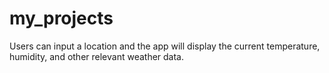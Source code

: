 # my_projects
Users can input a location and the app will display the current temperature, humidity, and other relevant weather data.
